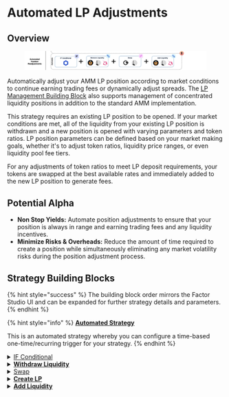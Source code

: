 # Automated LP Adjustments

## Overview

<figure><img src="../../../.gitbook/assets/image (16).png" alt=""><figcaption></figcaption></figure>

Automatically adjust your AMM LP position according to market conditions to continue earning trading fees or dynamically adjust spreads. The [LP Management Building Block](../../../factor-building-blocks/lp-management/) also supports management of concentrated liquidity positions in addition to the standard AMM implementation.

This strategy requires an existing LP position to be opened. If your market conditions are met, all of the liquidity from your existing LP position is withdrawn and a new position is opened with varying parameters and token ratios. LP position parameters can be defined based on your market making goals, whether it's to adjust token ratios, liquidity price ranges, or even liquidity pool fee tiers.

For any adjustments of token ratios to meet LP deposit requirements, your tokens are swapped at the best available rates and immediately added to the new LP position to generate fees.

## Potential Alpha

* **Non Stop Yields:** Automate position adjustments to ensure that your position is always in range and earning trading fees and any liquidity incentives.
* **Minimize Risks & Overheads:** Reduce the amount of time required to create a position while simultaneously eliminating any market volatility risks during the position adjustment process.

## Strategy Building Blocks

{% hint style="success" %}
The building block order mirrors the Factor Studio UI and can be expanded for further strategy details and parameters.
{% endhint %}

{% hint style="info" %}
[**Automated Strategy**](../../../factor-studio/factor-studio/automated-strategies.md)

This is an automated strategy whereby you can configure a time-based one-time/recurring trigger for your strategy.&#x20;
{% endhint %}

<details>

<summary><a href="../../../factor-studio/factor-studio/conditional-strategies.md">IF Conditional</a></summary>

* This condition will be checked each time this strategy is executed by the automation feature.
* Specify your target market condition for when to adjust your LP position.

</details>

<details>

<summary><a href="../../../factor-building-blocks/lp-management/"><strong>Withdraw Liquidity</strong></a></summary>

* Remove all liquidity from the existing LP position.

</details>

<details>

<summary><a href="../../../factor-building-blocks/swap/">Swap</a></summary>

* Depending on the parameters of your new position, swap between pool tokens to get the ratio of tokens required.

</details>

<details>

<summary><a href="../../../factor-studio/studio-contracts/lp-management/"><strong>Create LP</strong></a></summary>

* Create a concentrated liquidity position for the token pair.

</details>

<details>

<summary><a href="../../../factor-building-blocks/lp-management/"><strong>Add Liquidity</strong></a></summary>

* Select the target pool.
* Adjust the price range to provide liquidity to.
* Add the required ratio of tokens.

</details>
